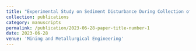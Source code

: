 ```yaml
---
title: "Experimental Study on Sediment Disturbance During Collection of Deep-Sea Polymetallic Nodules"
collection: publications
category: manuscripts
permalink: /publication/2023-06-28-paper-title-number-1
date: 2023-06-28
venue: 'Mining and Metallurgical Engineering'
---
```

